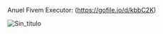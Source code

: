 Anuel Fivem Executor: (https://gofile.io/d/kbbC2K)


![Sin_titulo](https://github.com/FivemCrack/Anuel-Executor-Fivem/assets/139405866/1f1f9e04-ff2e-467d-b624-0a5bee9ce3ca)
